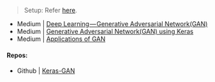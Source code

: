 > Setup: Refer [here](https://github.com/anicksaha/ra-2019/blob/master/emotion-detection/README.md).


- Medium | [Deep Learning — Generative Adversarial Network(GAN)](https://medium.com/datadriveninvestor/deep-learning-generative-adversarial-network-gan-34abb43c0644)
- Medium | [Generative Adversarial Network(GAN) using Keras](https://medium.com/datadriveninvestor/generative-adversarial-network-gan-using-keras-ce1c05cfdfd3)
- Medium | [Applications of GAN](https://medium.com/@jonathan_hui/gan-some-cool-applications-of-gans-4c9ecca35900)


#### Repos: 
- Github | [Keras-GAN](https://github.com/eriklindernoren/Keras-GAN)
